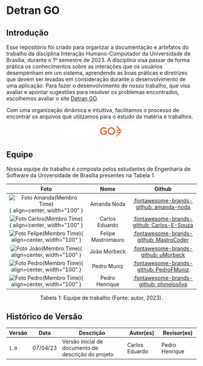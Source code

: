 # Detran GO

## Introdução
Esse repositório foi criado para organizar a documentação e artefatos do trabalho da disciplina Interação Humano-Computador da Universidade de Brasília, durante o 1º semestre de 2023. A disciplina visa passar de forma prática os conhecimentos sobre as interações que os usuários desempenham em um sistema, aprendendo as boas práticas e diretrizes que devem ser levadas em consideração durante o desenvolvimento de uma aplicação. Para fazer o desenvolvimento de nosso trabalho, que visa avaliar e apontar sugestões para resolver os problemas encontrados, escolhemos avaliar o site [Detran GO](https://www.detran.go.gov.br/psw/#/pages/pagina-inicial).

Com uma organização dinâmica e intuitiva, facilitamos o processo de encontrar os arquivos que utilizamos para o estudo da matéria e trabalhos.

<div style="text-align: center">
<img src="./assets/DETRAN/logo-detran.svg" style="width:20vw" alt="logo Detran GO"/>
</div>

## Equipe

Nossa equipe de trabalho é composta pelos estudantes de Engenharia de Software da Universidade de Brasília presentes na Tabela 1.

<center>

| Foto        | Nome                                 | Github |
| :---------: | :----------------------------------: | :----: |
| ![Foto Amanda(Membro Time)](https://avatars.githubusercontent.com/u/58089751?v=4){ align=center, width="100" } | Amanda Noda | [:fontawesome-brands-github: amanda-noda](https://github.com/amanda-noda) |
| ![Foto Carlos(Membro Time)](https://avatars.githubusercontent.com/u/80905912?v=4){ align=center, width="100" } | Carlos Eduardo | [:fontawesome-brands-github: Carlos-E-Souza](https://github.com/Carlos-E-Souza) |
| ![Foto Felipe(Membro Time)](https://avatars.githubusercontent.com/u/54457201?v=4){ align=center, width="100" } | Felipe Mastromauro | [:fontawesome-brands-github: MastroCoder](https://github.com/MastroCoder) |
| ![Foto João(Membro Time)](https://avatars.githubusercontent.com/u/97908795?v=4){ align=center, width="100" } | João Morbeck | [:fontawesome-brands-github: uMorbeck](https://github.com/uMorbeck) |
| ![Foto Pedro(Membro Time)](https://avatars.githubusercontent.com/u/61098873?v=4){ align=center, width="100" } | Pedro Muniz | [:fontawesome-brands-github: PedroFMuniz](https://github.com/PedroFMuniz) |
| ![Foto Pedro(Membro Time)](https://avatars.githubusercontent.com/u/88786258?v=4){ align=center, width="100" } | Pedro Henrique | [:fontawesome-brands-github: phmelosilva](https://github.com/phmelosilva) |


</center>
<div style="text-align: center">
<p> Tabela 1: Equipe de trabalho (Fonte: autor, 2023).</p>
</div>

## Histórico de Versão

|  Versão  |   Data   |                      Descrição                      |    Autor(es)   |  Revisor(es)  |
| -------- | -------- | --------------------------------------------------- | -------------- | ------------- |
|  `1.0`   | 07/04/23 | Versão inicial de documento de descrição do projeto | Carlos Eduardo | Pedro Henrique |